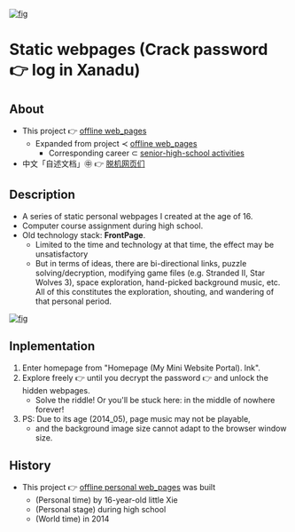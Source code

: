 [![fig](https://raw.githubusercontent.com/ChenZhu-Xie/offline_web_pages/master/img/webpage_index.png "『Home/Main entrance』page.html")](https://github.com/ChenZhu-Xie/offline_web_pages/blob/master/%E6%BA%90%E4%BB%A3%E7%A0%81%E2%80%94%E2%80%94%E4%BF%AE%E5%A4%8D%E7%89%88(%E5%8F%AA%E4%BF%AE%E5%A4%8D%E4%BA%86%E9%9F%B3%E4%B9%90%EF%BC%9B%E5%9B%BE%E5%BD%A2%E9%94%99%E4%BD%8D%E9%97%AE%E9%A2%98%E8%BF%98%E6%B2%A1%E6%9D%A5%E5%BE%97%E5%8F%8A%E4%BF%AE%E7%90%86)/index.htm "『Home/Main entrance』page.html")

# Static webpages (Crack password :point_right: log in Xanadu)

## About
* This project 👉 [offline web_pages](https://github.com/ChenZhu-Xie/offline_web_pages)
    * Expanded from project ≺ [offline web_pages](https://github.com/ChenZhu-Xie/senior-high-school_activities/tree/master/1__2.1__offline_web_pages__1.0_year)
        * Corresponding career ⊂ [senior-high-school activities](https://github.com/ChenZhu-Xie/senior-high-school_activities)
* 中文「自述文档」㊥ 👉 [脱机网页们](https://gitee.com/ChenZhu-Xie/offline_web_pages)

## Description
* A series of static personal webpages I created at the age of 16.
* Computer course assignment during high school.
* Old technology stack: **FrontPage**.
    * Limited to the time and technology at that time, the effect may be unsatisfactory
    * But in terms of ideas, there are bi-directional links, puzzle solving/decryption, modifying game files (e.g. Stranded II, Star Wolves 3), space exploration, hand-picked background music, etc. All of this constitutes the exploration, shouting, and wandering of that personal period.

[![fig](https://raw.githubusercontent.com/ChenZhu-Xie/offline_web_pages/master/img/webpage_entrance.png "『Portal/Hidden entrance』page.html")](https://github.com/ChenZhu-Xie/offline_web_pages/blob/master/%E6%BA%90%E4%BB%A3%E7%A0%81%E2%80%94%E2%80%94%E4%BF%AE%E5%A4%8D%E7%89%88(%E5%8F%AA%E4%BF%AE%E5%A4%8D%E4%BA%86%E9%9F%B3%E4%B9%90%EF%BC%9B%E5%9B%BE%E5%BD%A2%E9%94%99%E4%BD%8D%E9%97%AE%E9%A2%98%E8%BF%98%E6%B2%A1%E6%9D%A5%E5%BE%97%E5%8F%8A%E4%BF%AE%E7%90%86)/new_page_6.htm "『Portal/Hidden entrance』page.html")

## Inplementation
1. Enter homepage from "Homepage (My Mini Website Portal). lnk".  
2. Explore freely :point_right: until you decrypt the password :point_right: and unlock the hidden webpages.
    * Solve the riddle! Or you'll be stuck here: in the middle of nowhere forever!
3. PS: Due to its age (2014_05), page music may not be playable,  
    * and the background image size cannot adapt to the browser window size.

<!-- d -->

## History
* This project 👉 [offline personal web_pages](https://github.com/ChenZhu-Xie/offline_web_pages) was built
    * (Personal time) by 16-year-old little Xie
    * (Personal stage) during high school
    * (World time) in 2014

<!-- ## Software Architecture
Software architecture description

## Installation

1.  xxxx
2.  xxxx
3.  xxxx

## Instructions

1.  xxxx
2.  xxxx
3.  xxxx

## Contribution

1.  Fork the repository
2.  Create Feat_xxx branch
3.  Commit your code
4.  Create Pull Request


## Gitee Feature

1.  You can use Readme\_XXX.md to support different languages, such as Readme\_en.md, Readme\_zh.md
2.  Gitee blog [blog.gitee.com](https://blog.gitee.com)
3.  Explore open source project [https://gitee.com/explore](https://gitee.com/explore)
4.  The most valuable open source project [GVP](https://gitee.com/gvp)
5.  The manual of Gitee [https://gitee.com/help](https://gitee.com/help)
6.  The most popular members  [https://gitee.com/gitee-stars/](https://gitee.com/gitee-stars/) -->

